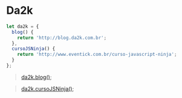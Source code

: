 # Da2k

```js
let da2k = {
  blog() {
    return 'http://blog.da2k.com.br';
  },
  cursoJSNinja() {
    return 'http://www.eventick.com.br/curso-javascript-ninja';
  }
};
```

> [da2k.blog()](http://blog.da2k.com.br);

> [da2k.cursoJSNinja()](http://www.eventick.com.br/curso-javascript-ninja);
